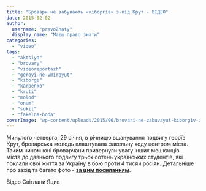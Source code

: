```yaml
---
title: "Бровари не забувають «кіборгів» з-під Крут - ВІДЕО"
date: 2015-02-02
author: 
  username: "pravoZnaty"
  display_name: "Маєш право знати"
categories: 
  - "video"
tags: 
  - "aktsiya"
  - "brovary"
  - "videoreportazh"
  - "geroyi-ne-vmirayut"
  - "kiborgi"
  - "karpenko"
  - "kruti"
  - "molod"
  - "onum"
  - "sokil"
  - "fakelna-hoda"
coverImage: "wp-content/uploads/2015/06/brovari-ne-zabuvayut-kiborgiv-z.jpg"
---
```


Минулого четверга, 29 січня, в річницю вшанування подвигу героїв Крут, броварська молодь влаштувала факельну ходу центром міста. Таким чином юні броварчани привернули увагу інших мешканців міста до давнього подвигу трьох сотень українських студентів, які поклали свої життя за Україну в бою проти 4 тисяч росіян. Детальніше про захід та багато фото - [**за цим посиланням**](https://mpz.brovary.org/molod-brovariv-poobitsyala-nikoli-ne-zabuti-kiborgiv-iz-krut/).

Відео Світлани Яцив
